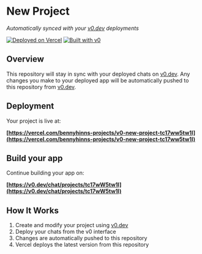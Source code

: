 # New Project

*Automatically synced with your [v0.dev](https://v0.dev) deployments*

[![Deployed on Vercel](https://img.shields.io/badge/Deployed%20on-Vercel-black?style=for-the-badge&logo=vercel)](https://vercel.com/bennyhinns-projects/v0-new-project-tc17ww5tw1l)
[![Built with v0](https://img.shields.io/badge/Built%20with-v0.dev-black?style=for-the-badge)](https://v0.dev/chat/projects/tc17wW5tw1l)

## Overview

This repository will stay in sync with your deployed chats on [v0.dev](https://v0.dev).
Any changes you make to your deployed app will be automatically pushed to this repository from [v0.dev](https://v0.dev).

## Deployment

Your project is live at:

**[https://vercel.com/bennyhinns-projects/v0-new-project-tc17ww5tw1l](https://vercel.com/bennyhinns-projects/v0-new-project-tc17ww5tw1l)**

## Build your app

Continue building your app on:

**[https://v0.dev/chat/projects/tc17wW5tw1l](https://v0.dev/chat/projects/tc17wW5tw1l)**

## How It Works

1. Create and modify your project using [v0.dev](https://v0.dev)
2. Deploy your chats from the v0 interface
3. Changes are automatically pushed to this repository
4. Vercel deploys the latest version from this repository